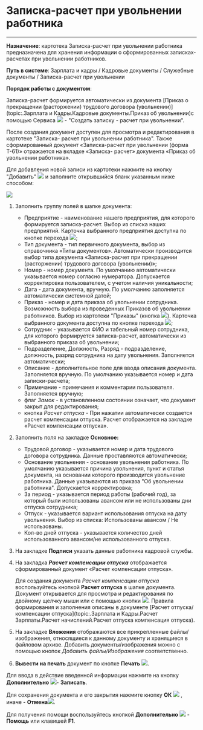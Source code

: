 ﻿#  Записка-расчет при увольнении работника
____________________

**Назначение**: картотека Записка-расчет при увольнении работника предназначена для хранения информации о сформированных записках-расчетах при увольнении работников.

**Путь в системе**:  Зарплата и кадры / Кадровые документы / Служебные документы / Записка-расчет при увольнении


**Порядок работы с документом**:

Записка-расчет формируется автоматически из документа [Приказ о прекращении (расторжении) трудового договора (увольнении)](topic:.Зарплата и Кадры.Кадровые документы.Приказ об увольнении)с помощью Сервиса ![](topic:Com.AddFiles.Buttons.Btn_Services.png) - "Создать записку - расчет при увольнении".

После создания документ доступен для просмотра и редактирования в картотеке "Записка- расчет при увольнении работника".
Также сформированный документ «Записка-расчет при увольнении (форма Т-61)» отражается на вкладке «Записка- расчет» документа «Приказ об увольнении работника».

Для добавления новой записи из картотеки нажмите на кнопку "Добавить" ![](topic:.AddFiles.Btn_Add.png) и заполните открывшийся бланк указанным ниже способом:

![](topic:.AddFiles.Screenshot_12000.jpg)

1. Заполнить группу полей в шапке документа:

    * Предприятие - наименование нашего предприятия, для которого формируется записка-расчет. Выбор из списка наших предприятий. Карточка выбранного предприятия доступна по кнопке перехода ![](topic:Com.AddFiles.Btn_go.png);
    * Тип документа - тип первичного документа, выбор из справочника «Типы документов». Автоматически производится выбор типа документа «Записка-расчет при прекращении (расторжении) трудового договора (увольнении)»;
    * Номер - номер документа. По умолчанию автоматически указывается номер согласно нумератора. Допускается корректировка пользователем, с учетом наличия уникальности;
    * Дата - дата документа, вручную. По умолчанию заполняется автоматически системной датой;
    * Приказ - номер и дата приказа об увольнении сотрудника. Возможность выбора из проведенных Приказов об увольнении работников. Выбор из картотеки "Приказы" (кнопка ![](topic:Integration.AddFiles.Buttons.Btn_select.png)). Карточка выбранного документа доступна по кнопке перехода ![](topic:Com.AddFiles.Buttons.Btn_go.png);
    * Сотрудник - указывается ФИО и табельный номер сотрудника, для которого формируется записка-расчет, автоматически из выбранного приказа об увольнении;
    * Подразделение, Должность, Разряд - подразделение, должность, разряд сотрудника на дату увольнения. Заполняется автоматически;
    * Описание - дополнительное поле для ввода описания документа. Заполняется вручную. По умолчанию указывается номер и дата записки-расчета;
    * Примечание - примечания и комментарии пользователя. Заполняется вручную;
    * флаг *Замок* - в установленном состоянии означает, что документ закрыт для редактирования;
    * кнопка *Расчет отпуска* - При нажатии автоматически создается расчет компенсации отпуска. Расчет отображается на закладке «Расчет компенсации отпуска».


2. Заполнить поля на закладке **Основное:**

    * Трудовой договор - указывается номер и дата трудового договора сотрудника. Данные проставляются автоматически;
    * Основание увольнения - основание увольнения работника. По умолчанию указывается причина увольнения, пункт и статья документа, на основании которого производится увольнение работника.
    Данные указываются из приказа "Об увольнении работника". Допускается корректировка;
    * За период - указывается период работы (рабочий год), за который были использованы авансом или не использованы дни отпуска сотрудника;
    * Отпуск - указывается вариант использования отпуска на дату увольнения. Выбор из списка: Использованы авансом / Не использованы.
    * Кол-во дней отпуска - указывается количество дней использованного авансом/не использованного отпуска.

3. На закладке **Подписи** указать данные работника кадровой службы.

4. На закладка ***Расчет компенсации отпуска*** отображается сформированный документ «Расчет компенсации отпуска».

   Для создания документа *Расчет компенсации отпуска* воспользуйтесь кнопкой **Расчет отпуска** в шапке документа.
   Документ открывается для просмотра и редактирования по двойному щелчку мыши или с помощью кнопки ![](topic:Com.AddFiles.Buttons.Btn_Edit.png).
   Правила формирования и заполнения описаны в документе [Расчет отпуска/компенсации отпуска](topic:.Зарплата и Кадры.Расчет Зарплаты.Расчет начислений.Расчет отпуска компенсация отпуска).

5. На закладке **Вложения** отображаются все прикрепленные файлы/изображения, относящиеся к данному документу и хранящиеся в файловом архиве. Добавить документы/изображения можно с помощью кнопок *Добавить файлы/Изображения* соответственно.

6. **Вывести на печать** документ по кнопке **Печать** ![](topic:Com.AddFiles.Btn_Graf.png).


Для ввода в действие введенной информации нажмите на кнопку **Дополнительно** ![](topic:Com.AddFiles.Buttons.Btn_OK.png)- **Записать**.

Для сохранения документа и его закрытия нажмите кнопку **ОК** ![](topic:Com.AddFiles.Buttons.Btn_Ok_grey.png) , иначе  -  **Отмена**![](topic:Com.AddFiles.Buttons.BtnCloseCancel.png).

Для получения помощи воспользуйтесь кнопкой **Дополнительно** ![](topic:Com.AddFiles.Buttons.Btn_OK.png) - **Помощь** или клавишей **F1**.




